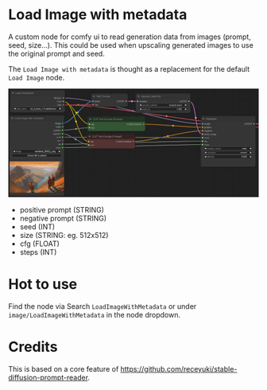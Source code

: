 # Load Image with metadata

A custom node for comfy ui to read generation data from images (prompt, seed, size...). 
This could be used when upscaling generated images to use the original prompt and seed.

The `Load Image with metadata` is thought as a replacement for the default `Load Image` node.

<img src="./workflow/screenshot.jpg" alt="screenshot" max-height="500"/>

* positive prompt (STRING)
* negative prompt (STRING)
* seed (INT)
* size (STRING: eg. 512x512)
* cfg (FLOAT)
* steps (INT)

# Hot to use

Find the node via Search `LoadImageWithMetadata` or under `image/LoadImageWithMetadata` in the node dropdown.

# Credits

This is based on a core feature of https://github.com/receyuki/stable-diffusion-prompt-reader.
